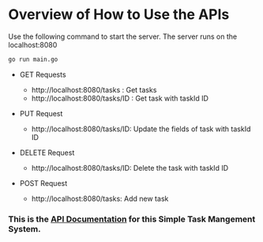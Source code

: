 # Overview of How to Use the APIs 

Use the following command to start the server. The server runs on the localhost:8080
``` bash
go run main.go
```

* GET Requests
  - http://localhost:8080/tasks : Get tasks
  - http://localhost:8080/tasks/ID : Get task with taskId ID

* PUT Request
  - http://localhost:8080/tasks/ID: Update the fields of task with taskId ID

* DELETE Request
  - http://localhost:8080/tasks/ID: Delete the task with taskId ID

* POST Request
  - http://localhost:8080/tasks: Add new task


### This is the [API Documentation](https://documenter.getpostman.com/view/37363410/2sA3rzJCHr) for this Simple Task Mangement System.

